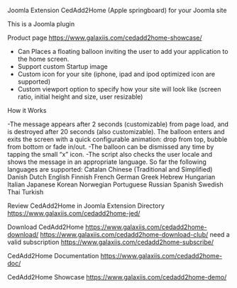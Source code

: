 Joomla Extension CedAdd2Home (Apple springboard) for your Joomla site

This is a Joomla plugin

Product page https://www.galaxiis.com/cedadd2home-showcase/

* Can Places a floating balloon inviting the user to add your application to the home screen.
* Support custom Startup image
* Custom icon for your site (iphone, ipad and ipod optimized icon are supported)
* Custom viewport option to specify how your site will look like (screen ratio, initial height and size, user resizable)

How it Works

-The message appears after 2 seconds (customizable) from page load, and is destroyed after 20 seconds (also customizable). The balloon enters and exits the screen with a quick configurable animation: drop from top, bubble from bottom or fade in/out.
-The balloon can be dismissed any time by tapping the small “x” icon.
-The script also checks the user locale and shows the message in an appropriate language. So far the following languages are supported:
Catalan Chinese (Traditional and Simplified) Danish Dutch English Finnish French German Greek Hebrew Hungarian Italian Japanese Korean Norwegian Portuguese Russian Spanish Swedish Thai Turkish

Review CedAdd2Home in Joomla Extension Directory
https://www.galaxiis.com/cedadd2home-jed/

Download CedAdd2Home
https://www.galaxiis.com/cedadd2home-download/
https://www.galaxiis.com/cedadd2home-download-club/   need a valid subscription https://www.galaxiis.com/cedadd2home-subscribe/

CedAdd2Home Documentation
https://www.galaxiis.com/cedadd2home-doc/

CedAdd2Home Showcase
https://www.galaxiis.com/cedadd2home-demo/
